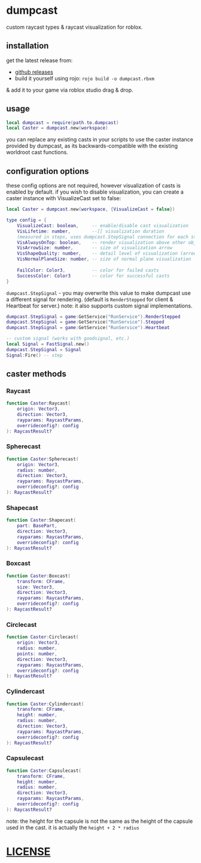 # dumpcast

custom raycast types & raycast visualization for roblox.

## installation

get the latest release from:
- [github releases](https://github.com/dumpstring/dumpcast/releases/latest)
- build it yourself using rojo: `rojo build -o dumpcast.rbxm`

& add it to your game via roblox studio drag & drop.

## usage

```lua
local dumpcast = require(path.to.dumpcast)
local Caster = dumpcast.new(workspace)
```

you can replace any existing casts in your scripts to use the caster instance provided by dumpcast, as its backwards-compatible with the existing worldroot cast functions.

## configuration options

these config options are not required, however visualization of casts is enabled by default.
if you wish to disable visualization, you can create a caster instance with VisualizeCast set to false:
```lua
local Caster = dumpcast.new(workspace, {VisualizeCast = false})
```

```lua
type config = {
    VisualizeCast: boolean,     -- enable/disable cast visualization
    VisLifetime: number,        --[[ visualization duration
    (measured in steps, uses dumpcast.StepSignal connection for each step.) ]]
    VisAlwaysOnTop: boolean,    -- render visualization above other objects
    VisArrowSize: number,       -- size of visualization arrow
    VisShapeQuality: number,    -- detail level of visualization (arrow, capsule, etc.)
    VisNormalPlaneSize: number, -- size of normal plane visualization
    
    FailColor: Color3,          -- color for failed casts
    SuccessColor: Color3        -- color for successful casts
}
```

`dumpcast.StepSignal` - you may overwrite this value to make dumpcast use a different signal for rendering. (default is `RenderStepped` for client & Heartbeat for server.)
note: it also supports custom signal implementations.
```lua
dumpcast.StepSignal = game:GetService("RunService").RenderStepped
dumpcast.StepSignal = game:GetService("RunService").Stepped
dumpcast.StepSignal = game:GetService("RunService").Heartbeat

-- custom signal (works with goodsignal, etc.)
local Signal = FastSignal.new()
dumpcast.StepSignal = Signal
Signal:Fire() -- step
```

## caster methods

### Raycast

```lua
function Caster:Raycast(
    origin: Vector3, 
    direction: Vector3, 
    rayparams: RaycastParams, 
    overrideconfig?: config
): RaycastResult?
```

### Spherecast

```lua
function Caster:Spherecast(
    origin: Vector3, 
    radius: number, 
    direction: Vector3, 
    rayparams: RaycastParams, 
    overrideconfig?: config
): RaycastResult?
```

### Shapecast

```lua
function Caster:Shapecast(
    part: BasePart, 
    direction: Vector3, 
    rayparams: RaycastParams, 
    overrideconfig?: config
): RaycastResult?
```

### Boxcast

```lua
function Caster:Boxcast(
    transform: CFrame, 
    size: Vector3, 
    direction: Vector3, 
    rayparams: RaycastParams, 
    overrideconfig?: config
): RaycastResult?
```

### Circlecast

```lua
function Caster:Circlecast(
    origin: Vector3, 
    radius: number, 
    points: number, 
    direction: Vector3, 
    rayparams: RaycastParams, 
    overrideconfig?: config
): RaycastResult?
```

### Cylindercast

```lua
function Caster:Cylindercast(
    transform: CFrame, 
    height: number, 
    radius: number, 
    direction: Vector3, 
    rayparams: RaycastParams, 
    overrideconfig?: config
): RaycastResult?
```

### Capsulecast

```lua
function Caster:Capsulecast(
    transform: CFrame, 
    height: number, 
    radius: number, 
    direction: Vector3, 
    rayparams: RaycastParams, 
    overrideconfig?: config
): RaycastResult?
```
note: the height for the capsule is not the same as the height of the capsule used in the cast. it is actually the `height + 2 * radius` 

# [LICENSE](https://github.com/dumpstring/dumpcast/blob/main/LICENSE)